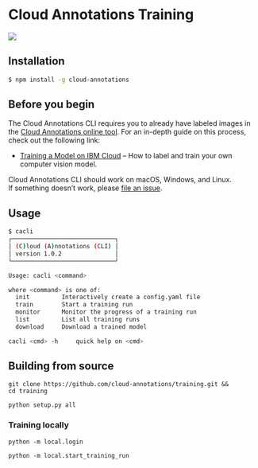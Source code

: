 # Cloud Annotations Training
![](https://cloud-annotations.github.io/training/object-detection/assets/main.png)

## Installation

```bash
$ npm install -g cloud-annotations
```

## Before you begin

The Cloud Annotations CLI requires you to already have labeled images in the [Cloud Annotations online tool](https://annotations.us-east.containers.appdomain.cloud/). For an in-depth guide on this process, check out the following link:

- [Training a Model on IBM Cloud](https://cloud-annotations.github.io/training/object-detection/cli/) – How to label and train your own computer vision model.

Cloud Annotations CLI should work on macOS, Windows, and Linux.<br>
If something doesn’t work, please [file an issue](https://github.com/cloud-annotations/training/issues/new).

## Usage
```bash
$ cacli
┌─────────────────────────────┐
│ (C)loud (A)nnotations (CLI) │
│ version 1.0.2               │
└─────────────────────────────┘

Usage: cacli <command>

where <command> is one of:
  init         Interactively create a config.yaml file
  train        Start a training run
  monitor      Monitor the progress of a training run
  list         List all training runs
  download     Download a trained model

cacli <cmd> -h     quick help on <cmd>
```

## Building from source
```
git clone https://github.com/cloud-annotations/training.git &&
cd training
```

```
python setup.py all
```

### Training locally
```
python -m local.login
```
```
python -m local.start_training_run
```
